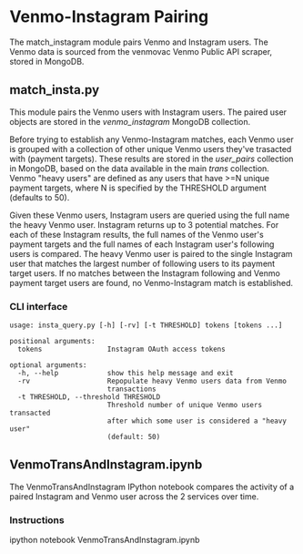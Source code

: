 # Venmo-Instagram Pairing
The match_instagram module pairs Venmo and Instagram users. The Venmo data is sourced from the venmovac Venmo Public API scraper, stored in MongoDB.

## match_insta.py
This module pairs the Venmo users with Instagram users. The paired user objects are stored in the *venmo_instagram* MongoDB collection.

Before trying to establish any Venmo-Instagram matches, each Venmo user is grouped with a collection of other unique Venmo users they've trasacted with (payment targets). These results are stored in the *user_pairs* collection in MongoDB, based on the data available in the main *trans* collection. Venmo "heavy users" are defined as any users that have >=N unique payment targets, where N is specified by the THRESHOLD argument (defaults to 50).

Given these Venmo users, Instagram users are queried using the full name the heavy Venmo user. Instagram returns up to 3 potential matches. For each of these Instagram results, the full names of the Venmo user's payment targets and the full names of each Instagram user's following users is compared. The heavy Venmo user is paired to the single Instagram user that matches the largest number of following users to its payment target users. If no matches between the Instagram following and Venmo payment target users are found, no Venmo-Instagram match is established.

### CLI interface

    usage: insta_query.py [-h] [-rv] [-t THRESHOLD] tokens [tokens ...]

    positional arguments:
      tokens                Instagram OAuth access tokens

    optional arguments:
      -h, --help            show this help message and exit
      -rv                   Repopulate heavy Venmo users data from Venmo
                            transactions
      -t THRESHOLD, --threshold THRESHOLD
                            Threshold number of unique Venmo users transacted
                            after which some user is considered a "heavy user"
                            (default: 50)

## VenmoTransAndInstagram.ipynb
The VenmoTransAndInstagram IPython notebook compares the activity of a paired Instagram and Venmo user across the 2 services over time.

### Instructions
ipython notebook VenmoTransAndInstagram.ipynb